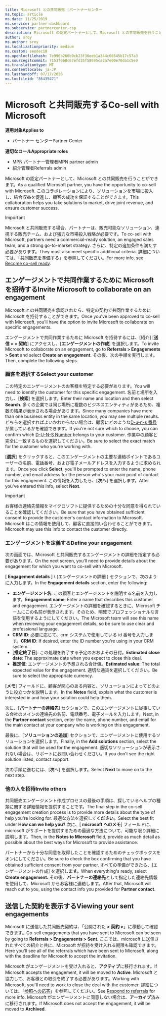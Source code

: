 ```yaml
---
title: Microsoft との共同販売 |パートナーセンター
ms.topic: article
ms.date: 11/25/2019
ms.service: partner-dashboard
ms.subservice: partnercenter-csp
description: Microsoft の認定パートナーとして、Microsoft との共同販売を行うことができます。 契約を定義する方法、Microsoft に招待して共同作業する方法、または送信した契約を表示する方法について説明します。
author: sroy
ms.author: sroy
ms.localizationpriority: medium
ms.custom: seodec18
ms.openlocfilehash: 7e996b260b9cb23f36eeb1a344c66545b17c57a3
ms.sourcegitcommit: 7153f0b8c67efd35f58695ca2a7e00e70da1c5e9
ms.translationtype: MT
ms.contentlocale: ja-JP
ms.lasthandoff: 07/17/2020
ms.locfileid: "86435471"
---
```

# <a name="co-sell-with-microsoft"></a><span data-ttu-id="d3463-104">Microsoft と共同販売する</span><span class="sxs-lookup"><span data-stu-id="d3463-104">Co-sell with Microsoft</span></span>

<span data-ttu-id="d3463-105">**適用対象**</span><span class="sxs-lookup"><span data-stu-id="d3463-105">**Applies to**</span></span>

-  <span data-ttu-id="d3463-106">パートナー センター</span><span class="sxs-lookup"><span data-stu-id="d3463-106">Partner Center</span></span>

<span data-ttu-id="d3463-107">**適切なロール**</span><span class="sxs-lookup"><span data-stu-id="d3463-107">**Appropriate roles**</span></span>

- <span data-ttu-id="d3463-108">MPN パートナー管理者</span><span class="sxs-lookup"><span data-stu-id="d3463-108">MPN partner admin</span></span>
- <span data-ttu-id="d3463-109">紹介管理者</span><span class="sxs-lookup"><span data-stu-id="d3463-109">Referrals admin</span></span>

<span data-ttu-id="d3463-110">Microsoft の認定パートナーとして、Microsoft との共同販売を行うことができます。</span><span class="sxs-lookup"><span data-stu-id="d3463-110">As a qualified Microsoft partner, you have the opportunity to co-sell with Microsoft.</span></span> <span data-ttu-id="d3463-111">このコラボレーションにより、ソリューションを市場に投入し、結合収益を促進し、顧客の成功を保証することができます。</span><span class="sxs-lookup"><span data-stu-id="d3463-111">This collaboration helps you take solutions to market, drive joint revenue, and ensure customer success.</span></span>

> [!IMPORTANT]
> <span data-ttu-id="d3463-112">Microsoft と共同販売する場合、パートナーは、販売可能なソリューション、連携する販売チーム、および強力な市場投入戦略が必要です。</span><span class="sxs-lookup"><span data-stu-id="d3463-112">To co-sell with Microsoft, partners need a commercial-ready solution, an engaged sales team, and a strong go-to-market strategy.</span></span> <span data-ttu-id="d3463-113">さらに、特定の追加条件も満たす必要があります。</span><span class="sxs-lookup"><span data-stu-id="d3463-113">They must also meet specific additional criteria.</span></span> <span data-ttu-id="d3463-114">詳細については、「[共同販売を準備](https://partner.microsoft.com/reach-customers/selling-with-microsoft#become-ready)する」を参照してください。</span><span class="sxs-lookup"><span data-stu-id="d3463-114">For more info, see [Become co-sell ready](https://partner.microsoft.com/reach-customers/selling-with-microsoft#become-ready).</span></span>

## <a name="invite-microsoft-to-collaborate-on-an-engagement"></a><span data-ttu-id="d3463-115">エンゲージメントで共同作業するために Microsoft を招待する</span><span class="sxs-lookup"><span data-stu-id="d3463-115">Invite Microsoft to collaborate on an engagement</span></span>

<span data-ttu-id="d3463-116">Microsoft との共同販売を承認されたら、特定の契約で共同作業するために Microsoft を招待することができます。</span><span class="sxs-lookup"><span data-stu-id="d3463-116">Once you've been approved to co-sell with Microsoft, you'll have the option to invite Microsoft to collaborate on specific engagements.</span></span>

<span data-ttu-id="d3463-117">エンゲージメントで共同作業するために Microsoft を招待するには、[紹介] [**送信 > > 契約**] にアクセスし、[**エンゲージメントの作成**] を選択します。</span><span class="sxs-lookup"><span data-stu-id="d3463-117">To invite Microsoft to collaborate on an engagement, go to **Referrals > Engagements > Sent** and select **Create an engagement**.</span></span> <span data-ttu-id="d3463-118">その後、次の手順を実行します。</span><span class="sxs-lookup"><span data-stu-id="d3463-118">Then, complete the following steps.</span></span>

### <a name="select-your-customer"></a><span data-ttu-id="d3463-119">顧客を選択する</span><span class="sxs-lookup"><span data-stu-id="d3463-119">Select your customer</span></span>

<span data-ttu-id="d3463-120">この特定のエンゲージメントのお客様を特定する必要があります。</span><span class="sxs-lookup"><span data-stu-id="d3463-120">You will need to identify the customer for this specific engagement.</span></span> <span data-ttu-id="d3463-121">名前と場所を入力し、[**検索**] を選択します。</span><span class="sxs-lookup"><span data-stu-id="d3463-121">Enter their name and location and then select **Search**.</span></span> <span data-ttu-id="d3463-122">多くの企業では同じ場所に複数のビジネスエンティティがあるため、複数の結果が表示される場合があります。</span><span class="sxs-lookup"><span data-stu-id="d3463-122">Since many companies have more than one business entity in the same location, you may see multiple results.</span></span> <span data-ttu-id="d3463-123">どちらを選択すればよいかわからない場合は、顧客にどのような[D-u-n-s 番号](https://www.dnb.com/duns-number.html)が属しているかを確認できます。</span><span class="sxs-lookup"><span data-stu-id="d3463-123">If you're not sure which to choose, you can confirm which [D-U-N-S Number](https://www.dnb.com/duns-number.html) belongs to your customer.</span></span> <span data-ttu-id="d3463-124">作業中の顧客と完全に一致するものを選択してください。</span><span class="sxs-lookup"><span data-stu-id="d3463-124">Be sure to select the exact match for the customer who you're working with.</span></span> 

<span data-ttu-id="d3463-125">[**選択**] をクリックすると、このエンゲージメントの主要な連絡ポイントであるユーザーの名前、電話番号、および電子メールアドレスを入力するように求められます。</span><span class="sxs-lookup"><span data-stu-id="d3463-125">Once you click **Select**, you'll be prompted to enter the name, phone number, and email address for the person who's your main point of contact for this engagement.</span></span> <span data-ttu-id="d3463-126">この情報を入力したら、[**次へ**] を選択します。</span><span class="sxs-lookup"><span data-stu-id="d3463-126">After you've entered this info, select **Next**.</span></span>

> [!IMPORTANT]
> <span data-ttu-id="d3463-127">お客様の連絡先情報をマイクロソフトに提供するための十分な同意を得られていることを確認してください。</span><span class="sxs-lookup"><span data-stu-id="d3463-127">Be sure that you have obtained sufficient consent to provide the customer's contact information to Microsoft.</span></span> <span data-ttu-id="d3463-128">Microsoft はこの情報を使用して、顧客に直接問い合わせることができます。</span><span class="sxs-lookup"><span data-stu-id="d3463-128">Microsoft may use this info to contact the customer directly.</span></span>

### <a name="define-your-engagement"></a><span data-ttu-id="d3463-129">エンゲージメントを定義する</span><span class="sxs-lookup"><span data-stu-id="d3463-129">Define your engagement</span></span>

<span data-ttu-id="d3463-130">次の画面では、Microsoft と共同販売するエンゲージメントの詳細を指定する必要があります。</span><span class="sxs-lookup"><span data-stu-id="d3463-130">On the next screen, you'll need to provide details about the engagement for which you want to co-sell with Microsoft.</span></span>

<span data-ttu-id="d3463-131">[ **Engagement details** ] \ (エンゲージメントの詳細 \) セクションで、次のように入力します。</span><span class="sxs-lookup"><span data-stu-id="d3463-131">In the **Engagement details** section, enter the following:</span></span>
- <span data-ttu-id="d3463-132">**エンゲージメント名**: この顧客とエンゲージメントを説明する名前を入力します。</span><span class="sxs-lookup"><span data-stu-id="d3463-132">**Engagement name**: Enter a name that describes this customer and engagement.</span></span> <span data-ttu-id="d3463-133">エンゲージメントの詳細を確認するときに、Microsoft チームにこの名前が表示されます。そのため、明確でプロフェッショナルな言語を使用するようにしてください。</span><span class="sxs-lookup"><span data-stu-id="d3463-133">The Microsoft team will see this name when reviewing your engagement details, so be sure to use clear and professional language.</span></span>
- <span data-ttu-id="d3463-134">**CRM ID**: 必要に応じて、crm システムで使用している id 番号を入力します。</span><span class="sxs-lookup"><span data-stu-id="d3463-134">**CRM ID**: If desired, enter the ID number you're using in your CRM system.</span></span>
- <span data-ttu-id="d3463-135">[**推定終了日**]: この処理を終了する予定のおおよその日付。</span><span class="sxs-lookup"><span data-stu-id="d3463-135">**Estimated close date**: The approximate date when you expect to close this deal.</span></span>
- <span data-ttu-id="d3463-136">**推定値**: エンゲージメントの予想される合計値。</span><span class="sxs-lookup"><span data-stu-id="d3463-136">**Estimated value**: The total expected value for the engagement.</span></span> <span data-ttu-id="d3463-137">適切な通貨を選択してください。</span><span class="sxs-lookup"><span data-stu-id="d3463-137">Be sure to select the appropriate currency.</span></span>

<span data-ttu-id="d3463-138">[**メモ**] フィールドに、顧客が関心のある内容と、ソリューションによってどのように役立つかを説明します。</span><span class="sxs-lookup"><span data-stu-id="d3463-138">In the **Notes** field, explain what the customer is interested in and how your solution could help them.</span></span>

 <span data-ttu-id="d3463-139">次に、[**パートナーの連絡先**] セクションで、このエンゲージメントに従事している会社のメインの連絡先の名前、電話番号、電子メールを入力します。</span><span class="sxs-lookup"><span data-stu-id="d3463-139">Next, in the **Partner contact** section, enter the name, phone number, and email for the main contact at your company who is working on this engagement.</span></span>

<span data-ttu-id="d3463-140">最後に、[**ソリューションの追加**] セクションで、エンゲージメントに使用するソリューションを選択します。</span><span class="sxs-lookup"><span data-stu-id="d3463-140">Finally, in the **Add solutions** section, select the solution that will be used for the engagement.</span></span> <span data-ttu-id="d3463-141">適切なソリューションが表示されない場合は、サポートにお問い合わせください。</span><span class="sxs-lookup"><span data-stu-id="d3463-141">If you don't see the right solution listed, contact support.</span></span>

<span data-ttu-id="d3463-142">次の手順に進むには、[**次**へ] を選択します。</span><span class="sxs-lookup"><span data-stu-id="d3463-142">Select **Next** to move on to the next step.</span></span>

### <a name="invite-others"></a><span data-ttu-id="d3463-143">他の人を招待</span><span class="sxs-lookup"><span data-stu-id="d3463-143">Invite others</span></span>

<span data-ttu-id="d3463-144">共同販売エンゲージメント作成プロセスの最後の手順は、探しているヘルプの種類に関する詳細情報を提供することです。</span><span class="sxs-lookup"><span data-stu-id="d3463-144">The final step in the co-sell engagement creation process is to provide more details about the type of help you're looking for.</span></span> <span data-ttu-id="d3463-145">最適な方法を選択して**ください。**</span><span class="sxs-lookup"><span data-stu-id="d3463-145">Select the best fit under **How can we help you?**</span></span> <span data-ttu-id="d3463-146">次に、[ **microsoft へのメモ**] フィールドに、microsoft がサポートを提供するための最適な方法について、可能な限り詳細に説明します。</span><span class="sxs-lookup"><span data-stu-id="d3463-146">Then, in the **Notes to Microsoft** field, provide as much detail as possible about the best ways for Microsoft to provide assistance.</span></span>

<span data-ttu-id="d3463-147">パートナーから十分な同意を取得したことを確認するためのチェックボックスをオンにしてください。</span><span class="sxs-lookup"><span data-stu-id="d3463-147">Be sure to check the box confirming that you have obtained sufficient consent from your partner.</span></span> <span data-ttu-id="d3463-148">すべての準備ができたら、[エンゲージメントの作成] を選択し**ます。**</span><span class="sxs-lookup"><span data-stu-id="d3463-148">When everything's ready, select **Create engagement.**</span></span> <span data-ttu-id="d3463-149">その後、**パートナーの連絡先**として指定した連絡先情報を使用して、Microsoft からお客様に連絡します。</span><span class="sxs-lookup"><span data-stu-id="d3463-149">After that, Microsoft will reach out to you, using the contact info you provided for **Partner contact**.</span></span>

## <a name="viewing-your-sent-engagements"></a><span data-ttu-id="d3463-150">送信した契約を表示する</span><span class="sxs-lookup"><span data-stu-id="d3463-150">Viewing your sent engagements</span></span>

<span data-ttu-id="d3463-151">Microsoft に送信した共同販売契約は、「公開された **> 契約 >**」に移動して確認できます。</span><span class="sxs-lookup"><span data-stu-id="d3463-151">Co-sell engagements that you have sent to Microsoft can be seen by going to **Referrals > Engagements > Sent**.</span></span> <span data-ttu-id="d3463-152">ここでは、microsoft に送信されたすべての紹介と共に、Microsoft が招待を受け入れる期限も確認できます。</span><span class="sxs-lookup"><span data-stu-id="d3463-152">Here you'll see all of the referrals which have been sent to Microsoft, along with the deadline for Microsoft to accept the invitation.</span></span>

<span data-ttu-id="d3463-153">Microsoft がエンゲージメントを受け入れると、**アクティブ**に移行されます。</span><span class="sxs-lookup"><span data-stu-id="d3463-153">If Microsoft accepts the engagement, it will be moved to **Active**.</span></span> <span data-ttu-id="d3463-154">Microsoft と協力して、お客様との取引を終了する必要があります。</span><span class="sxs-lookup"><span data-stu-id="d3463-154">Working with Microsoft, you'll need to work to close the deal with the customer.</span></span> <span data-ttu-id="d3463-155">詳細については、「[参照への応答](responding-to-referrals.md)」を参照してください。</span><span class="sxs-lookup"><span data-stu-id="d3463-155">See [Respond to referrals](responding-to-referrals.md) for more info.</span></span> <span data-ttu-id="d3463-156">Microsoft がエンゲージメントに同意しない場合は、**アーカイブ**済みに移行されます。</span><span class="sxs-lookup"><span data-stu-id="d3463-156">If Microsoft does not accept the engagement, it will be moved to **Archived**.</span></span>
